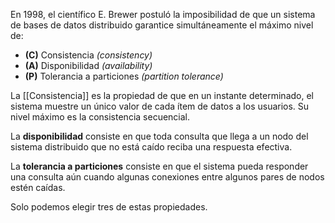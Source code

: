 En 1998, el científico E. Brewer postuló la imposibilidad de que un sistema de bases de datos distribuido garantice simultáneamente el máximo nivel de:

- **(C)** Consistencia *(consistency)*
- **(A)** Disponibilidad *(availability)*
- **(P)** Tolerancia a particiones *(partition tolerance)*

La [[Consistencia]] es la propiedad de que en un instante determinado, el sistema muestre un único valor de cada ítem de datos a los usuarios. Su nivel máximo es la consistencia secuencial.

La **disponibilidad** consiste en que toda consulta que llega a un nodo del sistema distribuido que no está caído reciba una respuesta efectiva.

La **tolerancia a particiones** consiste en que el sistema pueda responder una consulta aún cuando algunas conexiones entre algunos pares de nodos estén caídas.

Solo podemos elegir tres de estas propiedades.
